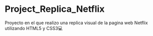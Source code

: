 # Project_Replica_Netflix
Proyecto en el que realizo una replica visual de la pagina web Netflix  utilizando HTML5 y CSS3💻
